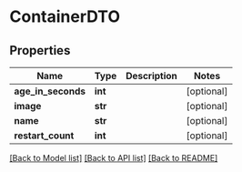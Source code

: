 # ContainerDTO

## Properties
Name | Type | Description | Notes
------------ | ------------- | ------------- | -------------
**age_in_seconds** | **int** |  | [optional] 
**image** | **str** |  | [optional] 
**name** | **str** |  | [optional] 
**restart_count** | **int** |  | [optional] 

[[Back to Model list]](../README.md#documentation-for-models) [[Back to API list]](../README.md#documentation-for-api-endpoints) [[Back to README]](../README.md)

